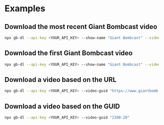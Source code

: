# Examples

## Download the most recent Giant Bombcast video

```bash
npx gb-dl --api-key <YOUR_API_KEY> --show-name "Giant Bombcast" --video-number 0
```

## Download the first Giant Bombcast video

```bash
npx gb-dl --api-key <YOUR_API_KEY> --show-name "Giant Bombcast" --video-number 0 --video-number-reverse
```

## Download a video based on the URL

```bash
npx gb-dl --api-key <YOUR_API_KEY> --video-guid "https://www.giantbomb.com/videos/video-thing-its-a-website/2300-20/"
```

## Download a video based on the GUID

```bash
npx gb-dl --api-key <YOUR_API_KEY> --video-guid "2300-20"
```
